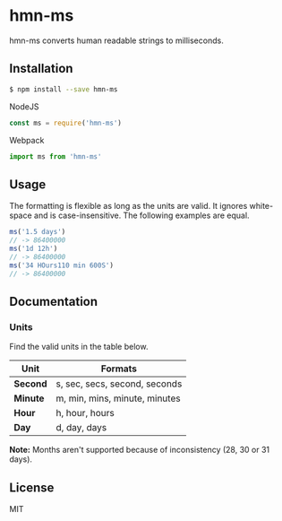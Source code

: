 # hmn-ms
hmn-ms converts human readable strings to milliseconds.

## Installation
```sh
$ npm install --save hmn-ms
```
NodeJS
```js
const ms = require('hmn-ms')
```
Webpack
```js
import ms from 'hmn-ms'
```

## Usage
The formatting is flexible as long as the units are valid. It ignores white-space and is case-insensitive. The following examples are equal.
```js
ms('1.5 days')
// -> 86400000
ms('1d 12h')
// -> 86400000
ms('34 HOurs110 min 600S')
// -> 86400000
```

## Documentation
### Units
Find the valid units in the table below.

Unit | Formats
--- | ---
**Second** | s, sec, secs, second, seconds
**Minute** | m, min, mins, minute, minutes
**Hour** | h, hour, hours
**Day** | d, day, days

**Note:** Months aren't supported because of inconsistency (28, 30 or 31 days).

License
----
MIT
